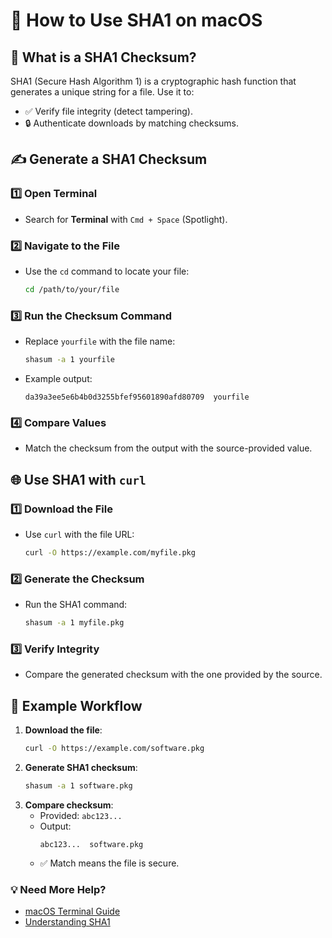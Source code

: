 # 🔐 How to Use SHA1 on macOS

## 🔎 What is a SHA1 Checksum?

SHA1 (Secure Hash Algorithm 1) is a cryptographic hash function that generates a unique string for a file. Use it to:
- ✅ Verify file integrity (detect tampering).
- 🔒 Authenticate downloads by matching checksums.

## ✍️ Generate a SHA1 Checksum

### 1️⃣ Open Terminal
- Search for **Terminal** with `Cmd + Space` (Spotlight).

### 2️⃣ Navigate to the File
- Use the `cd` command to locate your file:
  ```bash
  cd /path/to/your/file
  ```

### 3️⃣ Run the Checksum Command
- Replace `yourfile` with the file name:
  ```bash
  shasum -a 1 yourfile
  ```
- Example output:
  ```
  da39a3ee5e6b4b0d3255bfef95601890afd80709  yourfile
  ```

### 4️⃣ Compare Values
- Match the checksum from the output with the source-provided value.

## 🌐 Use SHA1 with `curl`

### 1️⃣ Download the File
- Use `curl` with the file URL:
  ```bash
  curl -O https://example.com/myfile.pkg
  ```

### 2️⃣ Generate the Checksum
- Run the SHA1 command:
  ```bash
  shasum -a 1 myfile.pkg
  ```

### 3️⃣ Verify Integrity
- Compare the generated checksum with the one provided by the source.

## 🚀 Example Workflow

1. **Download the file**:
   ```bash
   curl -O https://example.com/software.pkg
   ```
2. **Generate SHA1 checksum**:
   ```bash
   shasum -a 1 software.pkg
   ```
3. **Compare checksum**:
   - Provided: `abc123...`
   - Output:
     ```
     abc123...  software.pkg
     ```
   - ✅ Match means the file is secure.


### 💡 Need More Help?
- [macOS Terminal Guide](https://support.apple.com/guide/terminal)
- [Understanding SHA1](https://en.wikipedia.org/wiki/SHA-1)
